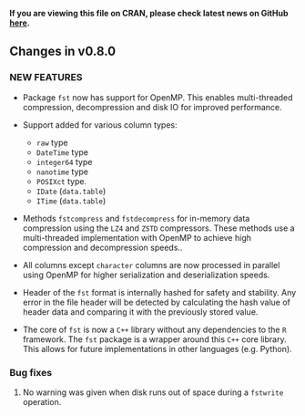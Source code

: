 
**If you are viewing this file on CRAN, please check latest news on GitHub [here](https://github.com/fstpackage/fst/blob/develop/NEWS.md).**

## Changes in v0.8.0

### NEW FEATURES

- Package `fst` now has support for OpenMP. This enables multi-threaded compression, decompression and disk IO for improved performance.

- Support added for various column types:
    - `raw` type
    - `DateTime` type
    - `integer64` type
    - `nanotime` type
    - `POSIXct` type.
    - `IDate` (`data.table`)
    - `ITime` (`data.table`)

- Methods `fstcompress` and `fstdecompress` for in-memory data compression using the `LZ4` and `ZSTD` compressors. These methods use a multi-threaded implementation with OpenMP to achieve high compression and decompression speeds..

- All columns except `character` columns are now processed in parallel using OpenMP for higher serialization and deserialization speeds.

- Header of the `fst` format is internally hashed for safety and stability. Any error in the file header will be detected by calculating the hash value of header data and comparing it with the previously stored value.

- The core of `fst` is now a `C++` library without any dependencies to the `R` framework. The `fst` package is a wrapper around this `C++` core library. This allows for future implementations in other languages (e.g. Python).

### Bug fixes

1. No warning was given when disk runs out of space during a `fstwrite` operation. 
